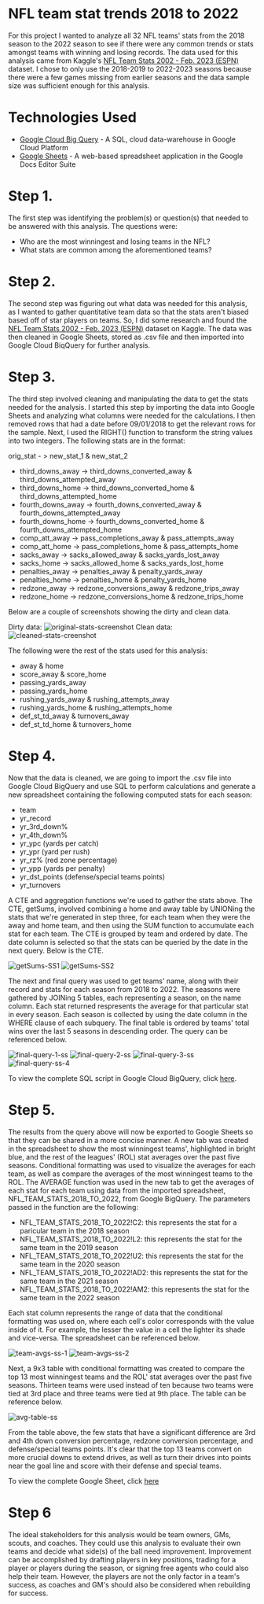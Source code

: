 # NFL team stat trends 2018 to 2022
For this project I wanted to analyze all 32 NFL teams' stats from the 2018 season to the 2022 season to see if there were any common trends or stats amongst teams with winning and losing records. The data used for this analysis came from Kaggle's [NFL Team Stats 2002 - Feb. 2023 (ESPN)](https://www.kaggle.com/datasets/cviaxmiwnptr/nfl-team-stats-20022019-espn) dataset. I chose to only use the 
2018-2019 to 2022-2023 seasons because there were a few games missing from earlier seasons and the data sample size was sufficient enough for this analysis.

# Technologies Used

- [Google Cloud Big Query](https://cloud.google.com/bigquery?hl=en) - A SQL, cloud data-warehouse in Google Cloud Platform
- [Google Sheets](https://www.google.com/sheets/about/) - A web-based spreadsheet application in the Google Docs Editor Suite


# Step 1.
The first step was identifying the problem(s) or question(s) that needed to be answered with this analysis. The questions were:
  - Who are the most winningest and losing teams in the NFL?
  - What stats are common among the aforementioned teams? 

# Step 2.
The second step was figuring out what data was needed for this analysis, as I wanted to gather quantitative team data so that the stats aren't biased based off of star players on teams. So, I did some research and found the [NFL Team Stats 2002 - Feb. 2023 (ESPN)](https://www.kaggle.com/datasets/cviaxmiwnptr/nfl-team-stats-20022019-espn) dataset on Kaggle.  The data was then cleaned in Google Sheets, stored as .csv file and then imported into Google Cloud BiqQuery for further analysis. 

# Step 3.
The third step involved cleaning and manipulating the data to get the stats needed for the analysis. I started this step by importing the data into Google Sheets and analyzing what columns were needed for the calculations. I then removed rows that had a date before 09/01/2018 to get the relevant rows for the sample. Next, I used the RIGHT() function to transform the string values into two integers. The following stats are in the format:
  
  orig_stat - > new_stat_1 & new_stat_2
  - third_downs_away -> third_downs_converted_away & third_downs_attempted_away
  - third_downs_home -> third_downs_converted_home & third_downs_attempted_home
  - fourth_downs_away -> fourth_downs_converted_away & fourth_downs_attempted_away
  - fourth_downs_home -> fourth_downs_converted_home & fourth_downs_attempted_home
  - comp_att_away -> pass_completions_away & pass_attempts_away
  - comp_att_home -> pass_completions_home & pass_attempts_home
  - sacks_away -> sacks_allowed_away & sacks_yards_lost_away
  - sacks_home -> sacks_allowed_home & sacks_yards_lost_home
  - penalties_away -> penalties_away & penalty_yards_away
  - penalties_home -> penalties_home & penalty_yards_home
  - redzone_away -> redzone_conversions_away & redzone_trips_away
  - redzone_home -> redzone_conversions_home & redzone_trips_home

Below are a couple of screenshots showing the dirty and clean data.

Dirty data:
![original-stats-screenshot ](https://github.com/ShaunJPartridge/Data-Analytics-Portfolio/assets/47838616/628744dd-b33d-437e-9e6b-b18b3466bbd6)
Clean data:
![cleaned-stats-creenshot](https://github.com/ShaunJPartridge/Data-Analytics-Portfolio/assets/47838616/0799ae65-8b5a-4439-a109-ac77eb309a8b)


The following were the rest of the stats used for this analysis:
  - away & home
  - score_away & score_home
  - passing_yards_away
  - passing_yards_home
  - rushing_yards_away & rushing_attempts_away
  - rushing_yards_home & rushing_attempts_home
  - def_st_td_away & turnovers_away
  - def_st_td_home & turnovers_home


# Step 4.
Now that the data is cleaned, we are going to import the .csv file into Google Cloud BigQuery and use SQL to perform calculations and generate a new spreadsheet
containing the following computed stats for each season:
  - team
  - yr_record
  - yr_3rd_down%
  - yr_4th_down%
  - yr_ypc (yards per catch)
  - yr_ypr (yard per rush)
  - yr_rz% (red zone percentage)
  - yr_ypp (yards per penalty)
  - yr_dst_points (defense/special teams points)
  - yr_turnovers

A CTE and aggregation functions we're used to gather the stats above. The CTE, getSums, involved combining a home and away table by UNIONing the stats that we're generated in step three, for each team when they were the away and home team, and then using the SUM function to accumulate each stat for each team. The CTE is grouped by team and ordered by date. The date column is selected so that the stats can be queried by the date in the next query. Below is the CTE.

![getSums-SS1](https://github.com/ShaunJPartridge/Data-Analytics-Portfolio/assets/47838616/1b7d4281-524d-49c9-a602-dc4cff93676b)
![getSums-SS2](https://github.com/ShaunJPartridge/Data-Analytics-Portfolio/assets/47838616/7b4d786c-e056-43f3-96e8-73c9a7fd5a31)

The next and final query was used to get teams' name, along with their record and stats for each season from 2018 to 2022. The seasons were gathered by JOINing 5 tables, each representing a season, on the name column. Each stat returned respresents the average for that particular stat in every season. Each season 
is collected by using the date column in the WHERE clause of each subquery. The final table is ordered by teams' total wins over the last 5 seasons in descending order. The query can be referenced below.

![final-query-1-ss](https://github.com/ShaunJPartridge/Data-Analytics-Portfolio/assets/47838616/190a8255-5024-4ed9-9bdc-2f34805c037f)
![final-query-2-ss](https://github.com/ShaunJPartridge/Data-Analytics-Portfolio/assets/47838616/0c0e62e7-7465-4d65-bc99-21dfcdd6d4ea)
![final-query-3-ss](https://github.com/ShaunJPartridge/Data-Analytics-Portfolio/assets/47838616/a7d93b3b-2a35-479e-91ee-d60d94718d0c)
![final-query-ss-4](https://github.com/ShaunJPartridge/Data-Analytics-Portfolio/assets/47838616/d715aa94-031d-424e-a2bf-d6a981d8b60c)






To view the complete SQL script in Google Cloud BigQuery, click [here](https://console.cloud.google.com/bigquery?sq=129548345512:86c4bff89dd0408da67dd4211b61c7d3).

# Step 5.
The results from the query above will now be exported to Google Sheets so that they can be shared in a more concise manner. A new tab was created in the spreadsheet to show the most winningest teams', highlighted in bright blue, and the rest of the leagues' (ROL) stat averages over the past five seasons. Conditional formatting was used to visualize the averages for each team, as well as compare the averages of the most winningest teams to the ROL. The AVERAGE function was used in the new tab to get the averages of each stat for each team using data from the imported spreadsheet, NFL_TEAM_STATS_2018_TO_2022, from Google BigQuery. The parameters passed in the function are the following:
  - NFL_TEAM_STATS_2018_TO_2022!C2: this represents the stat for a paricular team in the 2018 season
  - NFL_TEAM_STATS_2018_TO_2022!L2: this represents the stat for the same team in the 2019 season
  - NFL_TEAM_STATS_2018_TO_2022!U2: this represents the stat for the same team in the 2020 season
  - NFL_TEAM_STATS_2018_TO_2022!AD2: this represents the stat for the same team in the 2021 season
  - NFL_TEAM_STATS_2018_TO_2022!AM2: this represents the stat for the same team in the 2022 season

Each stat column represents the range of data that the conditional formatting was used on, where each cell's color corresponds with the value inside of it. For example, the lesser the value in a cell the lighter its shade and vice-versa. The spreadsheet can be referenced below.

![team-avgs-ss-1](https://github.com/ShaunJPartridge/Data-Analytics-Portfolio/assets/47838616/d286b5b0-1245-49e2-bf7e-c818b21271ad)
![team-avgs-ss-2](https://github.com/ShaunJPartridge/Data-Analytics-Portfolio/assets/47838616/c6b5b835-bb4d-4edb-acf1-314cd0995282)

Next, a 9x3 table with conditional formatting was created to compare the top 13 most winningest teams and the ROL' stat averages over the past five seasons. Thirteen teams were used instead of ten because two teams were tied at 3rd place and three teams were tied at 9th place. The table can be reference below.

![avg-table-ss](https://github.com/ShaunJPartridge/Data-Analytics-Portfolio/assets/47838616/55e5d8c1-c08c-4099-833c-d736aa94445f)

From the table above, the few stats that have a significant difference are 3rd and 4th down conversion percentage, redzone conversion percentage, and defense/special teams points. It's clear that the top 13 teams convert on more crucial downs to extend drives, as well as turn their drives into points near the goal line and score with their defense and special teams.

To view the complete Google Sheet, click [here](https://docs.google.com/spreadsheets/d/1_EnJwNf1L5uvE38vvAfg1oJl_iUcfAlO9dWKNdUHeq0/edit?usp=sharing)

# Step 6
The ideal stakeholders for this analysis would be team owners, GMs, scouts, and coaches. They could use this analysis to evaluate their own teams and decide what side(s) of the ball need improvement. Improvement can be accomplished by drafting players in key positions, trading for a player or players during the season, or signing free agents who could also help their team. However, the players are not
the only factor in a team's success, as coaches and GM's should also be considered when rebuilding for success.

